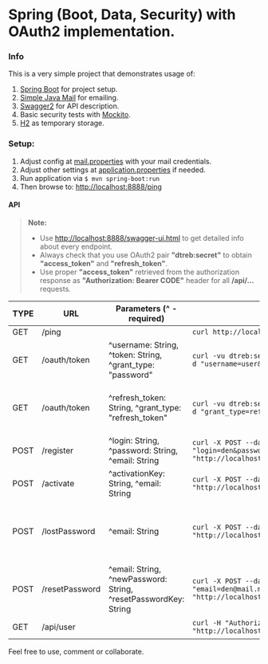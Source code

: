 # Spring (Boot, Data, Security) with OAuth2 implementation.

### Info
This is a very simple project that demonstrates usage of:

 1. [Spring Boot](https://projects.spring.io/spring-boot/) for project setup.
 2. [Simple Java Mail](https://github.com/bbottema/simple-java-mail) for emailing.
 3. [Swagger2](http://swagger.io/) for API description.
 4. Basic security tests with [Mockito](http://mockito.org/).
 5. [H2](http://www.h2database.com/html/main.html) as temporary storage.   

### Setup:

 1. Adjust config at [mail.properties](./src/main/resources/mail.properties) with your mail credentials.   
 2. Adjust other settings at [application.properties](./src/main/resources/application.properties) if needed.
 2. Run application via
    ```$ mvn spring-boot:run```
 3. Then browse to: [http://localhost:8888/ping](http://localhost:8888/ping)   

#### API
> **Note:**  
> - Use [http://localhost:8888/swagger-ui.html](http://localhost:8888/swagger-ui.html) to get detailed info about every endpoint.   
> - Always check that you use OAuth2 pair **"dtreb:secret"** to obtain **"access_token"** and **"refresh_token"**.  
> - Use proper **"access_token"** retrieved from the authorization response as **"Authorization: Bearer CODE"** header for all **/api/...** requests.   

TYPE  | URL                                     | Parameters (^ - required)                                                                | Curl | Info |
----- | --------------------------------------- | --------------------------------------------------------------| ------------------------------------------------------------------------------------ | ----|
GET   |   /ping                                 |                                                               | ```curl http://localhost:8888/ping```|Ping|
GET   |   /oauth/token                          |^username: String, ^token: String, ^grant_type: "password"     | ```curl -vu dtreb:secret "http://localhost:8888/oauth/token" -d "username=user&password=user&grant_type=password"```| Authenticate (OAuth2).|
GET   |   /oauth/token                          |^refresh_token: String, ^grant_type: "refresh_token"           | ```curl -vu dtreb:secret "http://localhost:8888/oauth/token" -d "grant_type=refresh_token&refresh_token=12345"```|Get new token. Pass *refresh_token* to get new *access_token*.|
POST  |   /register                             |^login: String, ^password: String, ^email: String              | ```curl -X POST --data "login=den&password=den&email=den@mail.me" "http://localhost:8888/register"```|Register new user.|
POST  |   /activate                             |^activationKey: String, ^email: String                         | ```curl -X POST --data "activationKey=12345&email=den@mail.me" "http://localhost:8888/activate"```|Activate user.|
POST  |   /lostPassword                         |^email: String                                                 | ```curl -X POST --data "email=den@mail.me" "http://localhost:8888/lostPassword"```|Searches existing user by email, sets *resetPasswordKey* for it. Assumes /resetPassword call afterwards.|
POST  |   /resetPassword                        |^email: String, ^newPassword: String, ^resetPasswordKey: String| ```curl -X POST --data "email=den@mail.me&newPassword=den1&resetPasswordKey=12345" "http://localhost:8888/resetPassword"```| Uses *resetPasswordKey* to update user's password.|
GET   |   /api/user                             |                                                               | ```curl -H "Authorization: Bearer 12345" "http://localhost:8888/api/user"```|Get current user info.|

Feel free to use, comment or collaborate.

